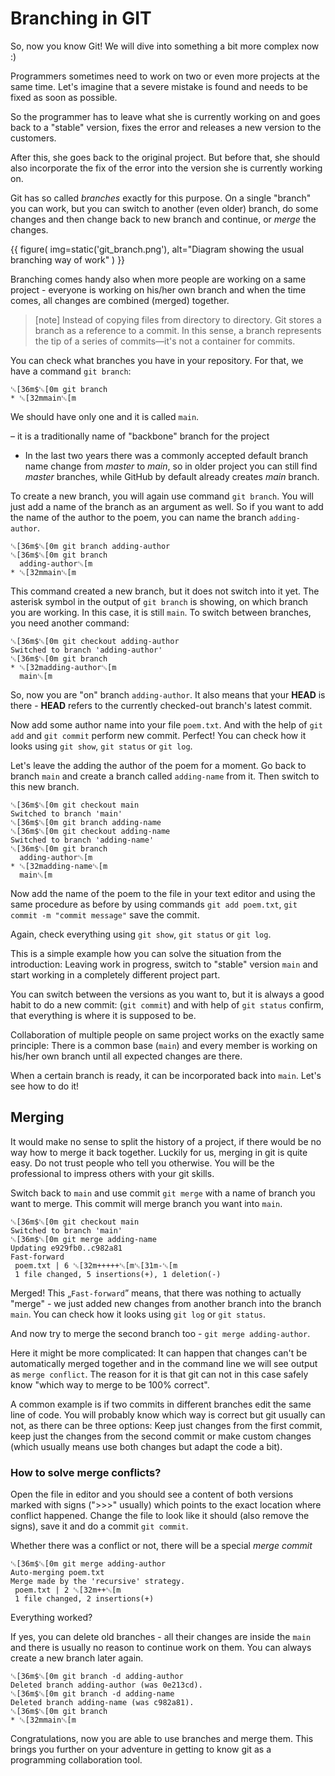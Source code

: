 # Branching in GIT

So, now you know Git!
We will dive into something a bit more complex now :)

Programmers sometimes need to work on two or even more projects at the same time.
Let's imagine that a severe mistake is found and needs to be fixed as soon as possible.

So the programmer has to leave what she is currently working on and goes back to
a "stable" version, fixes the error and releases a new version to the customers.

After this, she goes back to the original project. But before that, she should also 
incorporate the fix of the error into the version she is currently working on.

Git has so called *branches* exactly for this purpose.
On a single "branch" you can work, but you can switch to another (even older) branch,
do some changes and then change back to new branch and continue,
or *merge* the changes.

{{ figure(
    img=static('git_branch.png'),
    alt="Diagram showing the usual branching way of work"
) }}

Branching comes handy also when more people are working on a same project - 
everyone is working on his/her own branch and when the time comes,
all changes are combined (merged) together.


> [note]
> Instead of copying files from directory to directory.
> Git stores a branch as a reference to a commit.
> In this sense, a branch represents the tip of a series of commits—it's not a container for commits.

You can check what branches you have in your repository.
For that, we have a command `git branch`:

```ansi
␛[36m$␛[0m git branch
* ␛[32mmain␛[m
```

We should have only one and it is called `main`.

– it is a traditionally name of "backbone" branch for the project

- In the last two years there was a commonly accepted default branch name change from *master* to *main*, so in older project you can still find *master* branches, while GitHub by default already creates *main* branch.

To create a new branch, you will again use command `git branch`.
You will just add a name of the branch as an argument as well.
So if you want to add the name of the author to the poem,
you can name the branch `adding-author`.


```ansi
␛[36m$␛[0m git branch adding-author
␛[36m$␛[0m git branch
  adding-author␛[m
* ␛[32mmain␛[m
```

This command created a new branch, but it does not switch into it yet.
The asterisk symbol in the output of `git branch` is showing, on which branch you are working.
In this case, it is still `main`.
To switch between branches, you need another command:


```ansi
␛[36m$␛[0m git checkout adding-author
Switched to branch 'adding-author'
␛[36m$␛[0m git branch
* ␛[32madding-author␛[m
  main␛[m
```

So, now you are "on" branch `adding-author`. It also means that your **HEAD** is there - **HEAD** refers to the currently checked-out branch's latest commit.

Now add some author name into your file `poem.txt`. And with the help of `git add` and `git commit` perform new commit.
Perfect! You can check how it looks using `git show`, `git status` or `git log`.

Let's leave the adding the author of the poem for a moment.
Go back to branch `main` and create a branch called
`adding-name` from it.
Then switch to this new branch.


```ansi
␛[36m$␛[0m git checkout main
Switched to branch 'main'
␛[36m$␛[0m git branch adding-name
␛[36m$␛[0m git checkout adding-name
Switched to branch 'adding-name'
␛[36m$␛[0m git branch
  adding-author␛[m
* ␛[32madding-name␛[m
  main␛[m
```

Now add the name of the poem to the file in your text editor and using the same procedure
as before by using commands `git add poem.txt`, `git commit -m "commit message"` save the commit.

Again, check everything using `git show`, `git status` or `git log`.

This is a simple example how you can solve the situation from the introduction:
Leaving work in progress, switch to "stable" version `main` and
start working in a completely different project part.

You can switch between the versions as you want to,
but it is always a good habit to do a new commit:
(`git commit`) and with help of `git status` confirm, 
that everything is where it is supposed to be.

Collaboration of multiple people on same project works on the exactly same principle:
There is a common base (`main`) and every member
is working on his/her own branch until all expected changes are there.

When a certain branch is ready, it can be incorporated back into `main`.
Let's see how to do it!

## Merging

It would make no sense to split the history of a project,
if there would be no way how to merge it back together.
Luckily for us, merging in git is quite easy. Do not trust people who tell you otherwise.
You will be the professional to impress others with your git skills.

Switch back to `main`
and use commit `git merge` with a name of branch you want to merge.
This commit will merge branch you want into `main`.


```ansi
␛[36m$␛[0m git checkout main
Switched to branch 'main'
␛[36m$␛[0m git merge adding-name
Updating e929fb0..c982a81
Fast-forward
 poem.txt | 6 ␛[32m+++++␛[m␛[31m-␛[m
 1 file changed, 5 insertions(+), 1 deletion(-)
```

Merged! This „`Fast-forward`” means, that there was nothing to actually 
"merge" - we just added new changes from another branch into the branch `main`.
You can check how it looks using `git log` or `git status`.

And now try to merge the second branch too - 
`git merge adding-author`.

Here it might be more complicated: It can happen that changes can't be 
automatically merged together and in the command line we will see output as
`merge conflict`. The reason for it is that git can not in this case 
safely know "which way to merge to be 100% correct".

A common example is if two commits in different branches edit the same line of code.
You will probably know which way is correct but git usually can not, as there can be three options:
Keep just changes from the first commit, keep just the changes from the second commit or make custom changes (which usually means use both changes but adapt the code a bit).

### How to solve merge conflicts?

Open the file in editor and you should see a content of both versions
marked with signs (">>>" usually) which points to the exact location where conflict happened.
Change the file to look like it should (also remove the signs), save it and do a commit
`git commit`.

Whether there was a conflict or not, there will be a special *merge commit*

```ansi
␛[36m$␛[0m git merge adding-author
Auto-merging poem.txt
Merge made by the 'recursive' strategy.
 poem.txt | 2 ␛[32m++␛[m
 1 file changed, 2 insertions(+)
```

Everything worked?

If yes, you can delete old branches - all their changes are inside the `main`
and there is usually no reason to continue work on them. You can always create a new branch later again.

```ansi
␛[36m$␛[0m git branch -d adding-author
Deleted branch adding-author (was 0e213cd).
␛[36m$␛[0m git branch -d adding-name
Deleted branch adding-name (was c982a81).
␛[36m$␛[0m git branch
* ␛[32mmain␛[m
```

Congratulations, now you are able to use branches and merge them.
This brings you further on your adventure in getting to know git as a programming collaboration tool.
